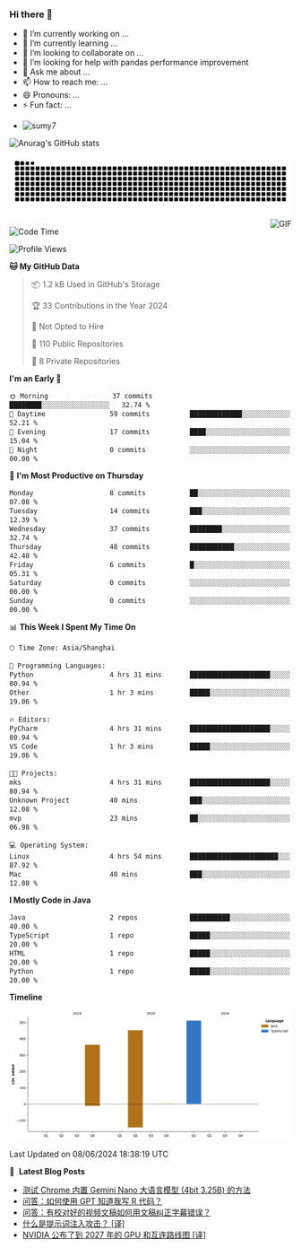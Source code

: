 ### Hi there 👋
<!--
**alloevil/alloevil** is a ✨ _special_ ✨ repository because its `README.md` (this file) appears on your GitHub profile.

Here are some ideas to get you started:

- 🔭 I’m currently working on ...
- 🌱 I’m currently learning ...
- 👯 I’m looking to collaborate on ...
- 🤔 I’m looking for help with ...
- 💬 Ask me about ...
- 📫 How to reach me: ...
- 😄 Pronouns: ...
- ⚡ Fun fact: ...
-->

- 🔭 I’m currently working on ...
- 🌱 I’m currently learning ...
- 👯 I’m looking to collaborate on ...
- 🤔 I’m looking for help with pandas performance improvement
- 💬 Ask me about ...
- 📫 How to reach me: ...
- 😄 Pronouns: ...
- ⚡ Fun fact: ...
  
+ ![sumy7](https://komarev.com/ghpvc/?username=alloevil)

![Anurag's GitHub stats](https://github-readme-stats.vercel.app/api?username=alloevil&show_icons=true&bg_color=00000000)

<picture align="center">
  <source media="(prefers-color-scheme: dark)" srcset="https://github.com/alloevil/alloevil/blob/output/github-contribution-grid-snake.svg">
  <source media="(prefers-color-scheme: dark)" srcset="https://github.com/alloevil/alloevil/blob/output/github-contribution-grid-snake.svg">
  <img alt="github contribution grid snake animation" src="https://github.com/alloevil/alloevil/blob/output/github-contribution-grid-snake.svg">
</picture>

<img align="right" alt="GIF" src="https://raw.githubusercontent.com/JoeyBling/JoeyBling/master/pic/pusheencode.gif" />

<!--START_SECTION:waka-->
![Code Time](http://img.shields.io/badge/Code%20Time-2%2C252%20hrs%2045%20mins-blue)

![Profile Views](http://img.shields.io/badge/Profile%20Views-0-blue)

**🐱 My GitHub Data** 

> 📦 1.2 kB Used in GitHub's Storage 
 > 
> 🏆 33 Contributions in the Year 2024
 > 
> 🚫 Not Opted to Hire
 > 
> 📜 110 Public Repositories 
 > 
> 🔑 8 Private Repositories 
 > 
**I'm an Early 🐤** 

```text
🌞 Morning                37 commits          ████████░░░░░░░░░░░░░░░░░   32.74 % 
🌆 Daytime                59 commits          █████████████░░░░░░░░░░░░   52.21 % 
🌃 Evening                17 commits          ████░░░░░░░░░░░░░░░░░░░░░   15.04 % 
🌙 Night                  0 commits           ░░░░░░░░░░░░░░░░░░░░░░░░░   00.00 % 
```
📅 **I'm Most Productive on Thursday** 

```text
Monday                   8 commits           ██░░░░░░░░░░░░░░░░░░░░░░░   07.08 % 
Tuesday                  14 commits          ███░░░░░░░░░░░░░░░░░░░░░░   12.39 % 
Wednesday                37 commits          ████████░░░░░░░░░░░░░░░░░   32.74 % 
Thursday                 48 commits          ███████████░░░░░░░░░░░░░░   42.48 % 
Friday                   6 commits           █░░░░░░░░░░░░░░░░░░░░░░░░   05.31 % 
Saturday                 0 commits           ░░░░░░░░░░░░░░░░░░░░░░░░░   00.00 % 
Sunday                   0 commits           ░░░░░░░░░░░░░░░░░░░░░░░░░   00.00 % 
```


📊 **This Week I Spent My Time On** 

```text
🕑︎ Time Zone: Asia/Shanghai

💬 Programming Languages: 
Python                   4 hrs 31 mins       ████████████████████░░░░░   80.94 % 
Other                    1 hr 3 mins         █████░░░░░░░░░░░░░░░░░░░░   19.06 % 

🔥 Editors: 
PyCharm                  4 hrs 31 mins       ████████████████████░░░░░   80.94 % 
VS Code                  1 hr 3 mins         █████░░░░░░░░░░░░░░░░░░░░   19.06 % 

🐱‍💻 Projects: 
mks                      4 hrs 31 mins       ████████████████████░░░░░   80.94 % 
Unknown Project          40 mins             ███░░░░░░░░░░░░░░░░░░░░░░   12.08 % 
mvp                      23 mins             ██░░░░░░░░░░░░░░░░░░░░░░░   06.98 % 

💻 Operating System: 
Linux                    4 hrs 54 mins       ██████████████████████░░░   87.92 % 
Mac                      40 mins             ███░░░░░░░░░░░░░░░░░░░░░░   12.08 % 
```

**I Mostly Code in Java** 

```text
Java                     2 repos             ██████████░░░░░░░░░░░░░░░   40.00 % 
TypeScript               1 repo              █████░░░░░░░░░░░░░░░░░░░░   20.00 % 
HTML                     1 repo              █████░░░░░░░░░░░░░░░░░░░░   20.00 % 
Python                   1 repo              █████░░░░░░░░░░░░░░░░░░░░   20.00 % 
```



**Timeline**

![Lines of Code chart](https://raw.githubusercontent.com/alloevil/alloevil/main/assets/bar_graph.png)


 Last Updated on 08/06/2024 18:38:19 UTC
<!--END_SECTION:waka-->

📕 &nbsp;**Latest Blog Posts**
<!-- BLOG-POST-LIST:START -->
- [测试 Chrome 内置  Gemini Nano 大语言模型 &lpar;4bit 3.25B&rpar; 的方法](https://baoyu.io/blog/ai/how-to-enable-gemini-nano-for-chrome)
- [问答：如何使用 GPT 知道我写 R 代码？](https://baoyu.io/blog/ai/qa-how-to-use-gpt-to-write-code)
- [问答：有校对好的视频文稿如何用文稿纠正字幕错误？](https://baoyu.io/blog/prompt-engineering/qa-how-to-correct-subtitle-with-text)
- [什么是提示词注入攻击？ [译]](https://baoyu.io/translations/transcript/what-is-a-prompt-injection-attack)
- [NVIDIA 公布了到 2027 年的 GPU 和互连路线图 [译]](https://baoyu.io/translations/nvidia/nvidia-unfolds-gpu-interconnect-roadmaps-out-to-2027)
<!-- BLOG-POST-LIST:END -->
